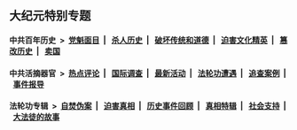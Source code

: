 ## 大纪元特别专题

#### 中共百年历史 &nbsp;>&nbsp; [党魁面目](indexes/nf1176107/README.md?10130430) &nbsp;| &nbsp; [杀人历史](indexes/nf1176106/README.md?10130430) &nbsp;| &nbsp; [破坏传统和道德](indexes/nf1176106/README.md?10130430) &nbsp;| &nbsp; [迫害文化精英](indexes/nf1176111/README.md?10130430) &nbsp;| &nbsp; [篡改历史](indexes/nf1176115/README.md?10130430) &nbsp;| &nbsp; [卖国](indexes/nf1176117/README.md?10130430) 

#### 中共活摘器官 &nbsp;>&nbsp; [热点评论](indexes/nf5879/README.md?10130430) &nbsp;| &nbsp; [国际调查](indexes/nf5947/README.md?10130430) &nbsp;| &nbsp; [最新活动](indexes/nf5883/README.md?10130430) &nbsp;| &nbsp; [法轮功遭遇](indexes/nf5881/README.md?10130430) &nbsp;| &nbsp; [追查案例](indexes/nf5880/README.md?10130430) &nbsp;| &nbsp; [事件报导](indexes/nf5877/README.md?10130430) 

#### 法轮功专辑 &nbsp;>&nbsp; [自焚伪案](indexes/nf5562/README.md?10130430) &nbsp;| &nbsp; [迫害真相](indexes/nf4379/README.md?10130430) &nbsp;| &nbsp; [历史事件回顾](indexes/nf5793/README.md?10130430) &nbsp;| &nbsp; [真相特辑](indexes/nf4389/README.md?10130430) &nbsp;| &nbsp; [社会支持](indexes/nf4386/README.md?10130430) &nbsp;| &nbsp; [大法徒的故事](indexes/nf1147481/README.md?10130430) 


